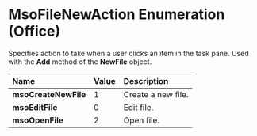 
# MsoFileNewAction Enumeration (Office)

Specifies action to take when a user clicks an item in the task pane. Used with the  **Add** method of the **NewFile** object.



|**Name**|**Value**|**Description**|
|:-----|:-----|:-----|
| **msoCreateNewFile**|1|Create a new file.|
| **msoEditFile**|0|Edit file.|
| **msoOpenFile**|2|Open file.|
